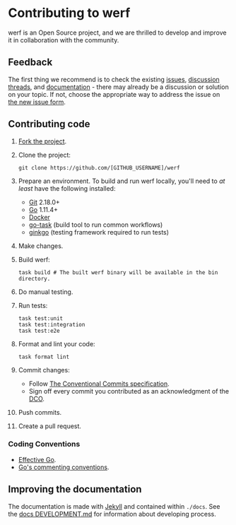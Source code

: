 # Contributing to werf

werf is an Open Source project, and we are thrilled to develop and improve it in collaboration with the community.

## Feedback

The first thing we recommend is to check the existing [issues](https://github.com/werf/werf/issues), [discussion threads](https://github.com/werf/werf/discussions), and [documentation](https://werf.io/documentation/v1.2/) - there may already be a discussion or solution on your topic. If not, choose the appropriate way to address the issue on [the new issue form](https://github.com/werf/werf/issues/new/choose).

## Contributing code

1. [Fork the project](https://github.com/werf/werf/fork).
2. Clone the project:
     
   ```shell
   git clone https://github.com/[GITHUB_USERNAME]/werf
   ```

3. Prepare an environment. To build and run werf locally, you'll need to _at least_ have the following installed:

   - [Git](https://git-scm.com/book/en/v2/Getting-Started-Installing-Git) 2.18.0+
   - [Go](https://golang.org/doc/install) 1.11.4+
   - [Docker](https://docs.docker.com/get-docker/)
   - [go-task](https://taskfile.dev/installation/) (build tool to run common workflows)
   - [ginkgo](https://onsi.github.io/ginkgo/#installing-ginkgo) (testing framework required to run tests)

4. Make changes.
5. Build werf:

   ```shell
   task build # The built werf binary will be available in the bin directory.
   ```
   
6. Do manual testing.
7. Run tests:

   ```shell
   task test:unit
   task test:integration
   task test:e2e
   ```
   
8. Format and lint your code: 

   ```shell
   task format lint
   ```
   
9. Commit changes:

   - Follow [The Conventional Commits specification](https://www.conventionalcommits.org/en/v1.0.0/).
   - Sign off every commit you contributed as an acknowledgment of the [DCO](https://developercertificate.org/).

10. Push commits.
11. Create a pull request.

### Coding Conventions

- [Effective Go](https://golang.org/doc/effective_go.html).
- [Go's commenting conventions](http://blog.golang.org/godoc-documenting-go-code).

## Improving the documentation

The documentation is made with [Jekyll](https://jekyllrb.com/) and contained within `./docs`. See the [docs DEVELOPMENT.md](./docs/DEVELOPMENT.md) for information about developing process.
